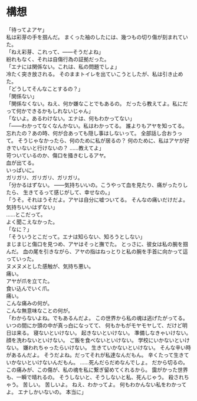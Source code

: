 # 構想

「待ってよアヤ」\
私は彩芽の手を掴んだ。
まくった袖のしたには、幾つもの切り傷が刻まれていた。\
「ねえ彩芽、これって、――そうだよね」\
紛れもなく、それは自傷行為の証拠だった。\
「エナには関係ない。これは、私の問題でしょ」\
冷たく突き放される。
そのままトイレを出ていこうとしたが、私は引き止めた。\
「どうしてそんなことするの？」\
「関係ない」\
「関係なくない。ねえ、何か嫌なことでもあるの。
だったら教えてよ。私にだって何かできるかもしれないじゃん」\
「ないよ。あるわけない。エナは、何もわかってない」\
「――わかってなくなんかない。私はわかってる。
誰よりもアヤを知ってる。
忘れたの？あの時、何が合あっても隠し事はしないって。
全部話し合おうって。
そうじゃなかったら、何のために私が居るの？
何のために、私はアヤが好きでいないと行けないの？
……教えてよ」\
苛ついているのか、傷口を掻きむしるアヤ。\
血が出てる。\
いっぱいに。\
ガリガリ、ガリガリ、ガリガリ。\
「分かるはずない。
――気持ちいいの。こうやって血を見たり、痛がったりしたら、
生きてるって感じがして、幸せなの。」\
「うそ。それはうそだよ。アヤは自分に嘘ついてる。
そんなの痛いだけだよ。気持ちいいはずない」\
……とこだって。\
よく聞こえなかった。\
「なに？」\
「そういうとこだって。エナは知らない、知ろうとしない」\
まじまじと傷口を見つめ、アヤはそっと撫でた。
とっさに、彼女は私の腕を掴んだ。
血の尾を引きながら、アヤの指はねっとりと私の腕を手首に向かって這っていった。\
ヌメヌメとした感触が、気持ち悪い。\
痛い。\
アヤが爪を立てた。\
食い込んでいく爪。\
痛い。\
こんな痛みの何が。\
こんな無意味なことの何が。\
「わからないよね。でもあるんだよ。
この世界から私の魂は逃げたがってる。いつの間にか頭の中が真っ白になってて、
何もかもがモヤモヤして、だけど明日は来る。
寝ないといけない。
起きないといけない。
準備しなきゃいけない。
顔を洗わないといけない。
ご飯を食べないといけない。
学校にいかないといけない。
嫌われちゃったらいけない。
生きていかないといけない。
そんな辛い時があるんだよ。
そうだよね。だってそれが私達なんだもん。
辛くたって生きていかないといけないんだもん。
……死んだらだめなんでしょ。
だから切るの。
この痛みが、この傷が、私の魂を私に繋ぎ留めてくれるから。
靄がかった世界も、一瞬で晴れるの。
そうしないと、そうしないと私、死んじゃう。
殺されちゃう。
苦しい。
苦しいよ。
ねえ、わかってよ。
何もわかんない私をわかってよ。
エナしかいないの。
本当に」
